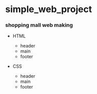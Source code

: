 # simple_web_project

### shopping mall web making

* HTML
  * header
  * main
  * footer 

* CSS
  * header
  * main
  * footer 
 
